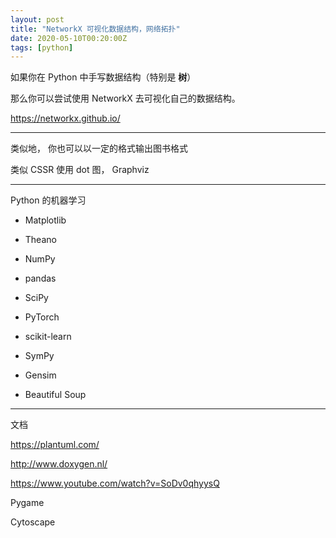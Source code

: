 ```yaml
---
layout: post
title: "NetworkX 可视化数据结构，网络拓扑"
date: 2020-05-10T00:20:00Z
tags: [python]
---
```


如果你在 Python 中手写数据结构（特别是 **树**）

那么你可以尝试使用 NetworkX 去可视化自己的数据结构。

https://networkx.github.io/

---

类似地， 你也可以以一定的格式输出图书格式

类似 CSSR 使用 dot 图， Graphviz

---

Python 的机器学习

- Matplotlib
- Theano
- NumPy
- pandas

- SciPy
- PyTorch
- scikit-learn
- SymPy
- Gensim
- Beautiful Soup

---

文档

https://plantuml.com/

http://www.doxygen.nl/

https://www.youtube.com/watch?v=SoDv0qhyysQ





Pygame

Cytoscape
